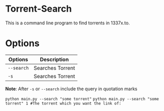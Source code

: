 # Torrent-Search
This is a command line program to find torrents in 1337x.to.

# Options

|  Options     | Description            |
| ------------- | -------------          |
| `--search`    | Searches Torrent       |
| `-s`          | Searches Torrent       |

**Note**: After `-s` or `--search` include the query in quotation marks

`
python main.py --search "some torrent"
`
`
python main.py --search "some torrent" 1 #The torrent which you want the link of:
`
